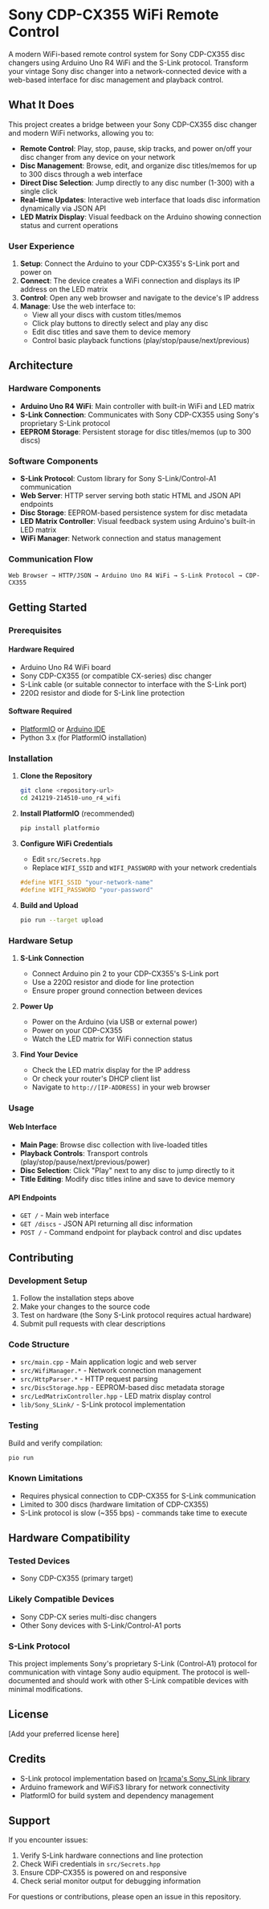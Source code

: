 # Sony CDP-CX355 WiFi Remote Control

A modern WiFi-based remote control system for Sony CDP-CX355 disc changers using Arduino Uno R4 WiFi and the S-Link protocol. Transform your vintage Sony disc changer into a network-connected device with a web-based interface for disc management and playback control.

## What It Does

This project creates a bridge between your Sony CDP-CX355 disc changer and modern WiFi networks, allowing you to:

- **Remote Control**: Play, stop, pause, skip tracks, and power on/off your disc changer from any device on your network
- **Disc Management**: Browse, edit, and organize disc titles/memos for up to 300 discs through a web interface
- **Direct Disc Selection**: Jump directly to any disc number (1-300) with a single click
- **Real-time Updates**: Interactive web interface that loads disc information dynamically via JSON API
- **LED Matrix Display**: Visual feedback on the Arduino showing connection status and current operations

### User Experience

1. **Setup**: Connect the Arduino to your CDP-CX355's S-Link port and power on
2. **Connect**: The device creates a WiFi connection and displays its IP address on the LED matrix
3. **Control**: Open any web browser and navigate to the device's IP address
4. **Manage**: Use the web interface to:
   - View all your discs with custom titles/memos
   - Click play buttons to directly select and play any disc
   - Edit disc titles and save them to device memory
   - Control basic playback functions (play/stop/pause/next/previous)

## Architecture

### Hardware Components
- **Arduino Uno R4 WiFi**: Main controller with built-in WiFi and LED matrix
- **S-Link Connection**: Communicates with Sony CDP-CX355 using Sony's proprietary S-Link protocol
- **EEPROM Storage**: Persistent storage for disc titles/memos (up to 300 discs)

### Software Components
- **S-Link Protocol**: Custom library for Sony S-Link/Control-A1 communication
- **Web Server**: HTTP server serving both static HTML and JSON API endpoints
- **Disc Storage**: EEPROM-based persistence system for disc metadata
- **LED Matrix Controller**: Visual feedback system using Arduino's built-in LED matrix
- **WiFi Manager**: Network connection and status management

### Communication Flow
```
Web Browser → HTTP/JSON → Arduino Uno R4 WiFi → S-Link Protocol → CDP-CX355
```

## Getting Started

### Prerequisites

#### Hardware Required
- Arduino Uno R4 WiFi board
- Sony CDP-CX355 (or compatible CX-series) disc changer
- S-Link cable (or suitable connector to interface with the S-Link port)
- 220Ω resistor and diode for S-Link line protection

#### Software Required
- [PlatformIO](https://platformio.org/) or [Arduino IDE](https://www.arduino.cc/en/software)
- Python 3.x (for PlatformIO installation)

### Installation

1. **Clone the Repository**
   ```bash
   git clone <repository-url>
   cd 241219-214510-uno_r4_wifi
   ```

2. **Install PlatformIO** (recommended)
   ```bash
   pip install platformio
   ```

3. **Configure WiFi Credentials**
   - Edit `src/Secrets.hpp`
   - Replace `WIFI_SSID` and `WIFI_PASSWORD` with your network credentials
   ```cpp
   #define WIFI_SSID "your-network-name"
   #define WIFI_PASSWORD "your-password"
   ```

4. **Build and Upload**
   ```bash
   pio run --target upload
   ```

### Hardware Setup

1. **S-Link Connection**
   - Connect Arduino pin 2 to your CDP-CX355's S-Link port
   - Use a 220Ω resistor and diode for line protection
   - Ensure proper ground connection between devices

2. **Power Up**
   - Power on the Arduino (via USB or external power)
   - Power on your CDP-CX355
   - Watch the LED matrix for WiFi connection status

3. **Find Your Device**
   - Check the LED matrix display for the IP address
   - Or check your router's DHCP client list
   - Navigate to `http://[IP-ADDRESS]` in your web browser

### Usage

#### Web Interface
- **Main Page**: Browse disc collection with live-loaded titles
- **Playback Controls**: Transport controls (play/stop/pause/next/previous/power)
- **Disc Selection**: Click "Play" next to any disc to jump directly to it
- **Title Editing**: Modify disc titles inline and save to device memory

#### API Endpoints
- `GET /` - Main web interface
- `GET /discs` - JSON API returning all disc information
- `POST /` - Command endpoint for playback control and disc updates

## Contributing

### Development Setup
1. Follow the installation steps above
2. Make your changes to the source code
3. Test on hardware (the Sony S-Link protocol requires actual hardware)
4. Submit pull requests with clear descriptions

### Code Structure
- `src/main.cpp` - Main application logic and web server
- `src/WifiManager.*` - Network connection management  
- `src/HttpParser.*` - HTTP request parsing
- `src/DiscStorage.hpp` - EEPROM-based disc metadata storage
- `src/LedMatrixController.hpp` - LED matrix display control
- `lib/Sony_SLink/` - S-Link protocol implementation

### Testing
Build and verify compilation:
```bash
pio run
```

### Known Limitations
- Requires physical connection to CDP-CX355 for S-Link communication
- Limited to 300 discs (hardware limitation of CDP-CX355)
- S-Link protocol is slow (~355 bps) - commands take time to execute

## Hardware Compatibility

### Tested Devices
- Sony CDP-CX355 (primary target)

### Likely Compatible Devices
- Sony CDP-CX series multi-disc changers
- Other Sony devices with S-Link/Control-A1 ports

### S-Link Protocol
This project implements Sony's proprietary S-Link (Control-A1) protocol for communication with vintage Sony audio equipment. The protocol is well-documented and should work with other S-Link compatible devices with minimal modifications.

## License

[Add your preferred license here]

## Credits

- S-Link protocol implementation based on [Ircama's Sony_SLink library](https://github.com/Ircama/Sony_SLink)
- Arduino framework and WiFiS3 library for network connectivity
- PlatformIO for build system and dependency management

## Support

If you encounter issues:
1. Verify S-Link hardware connections and line protection
2. Check WiFi credentials in `src/Secrets.hpp`
3. Ensure CDP-CX355 is powered on and responsive
4. Check serial monitor output for debugging information

For questions or contributions, please open an issue in this repository.